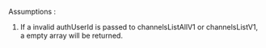 Assumptions :

1. If a invalid authUserId is passed to channelsListAllV1 or channelsListV1, a empty array will be returned. 
